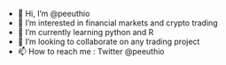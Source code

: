 - 👋 Hi, I’m @peeuthio
- 👀 I’m interested in financial markets and crypto trading 
- 🌱 I’m currently learning python and R
- 💞️ I’m looking to collaborate on any trading project
- 📫 How to reach me : Twitter @peeuthio

<!---
peeuthio/peeuthio is a ✨ special ✨ repository because its `README.md` (this file) appears on your GitHub profile.
You can click the Preview link to take a look at your changes.
--->
